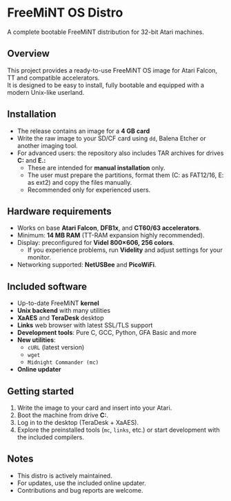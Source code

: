 # FreeMiNT OS Distro
A complete bootable FreeMiNT distribution for 32-bit Atari machines.

## Overview
This project provides a ready-to-use FreeMiNT OS image for Atari Falcon, TT and compatible accelerators.  
It is designed to be easy to install, fully bootable and equipped with a modern Unix-like userland.

## Installation
- The release contains an image for a **4 GB card**  
- Write the raw image to your SD/CF card using `dd`, Balena Etcher or another imaging tool.  
- For advanced users: the repository also includes TAR archives for drives **C:** and **E.:**  
  - These are intended for **manual installation** only.  
  - The user must prepare the partitions, format them (C: as FAT12/16, E: as ext2) and copy the files manually.  
  - Recommended only for experienced users.
    
## Hardware requirements
- Works on base **Atari Falcon**, **DFB1x**, and **CT60/63 accelerators**.  
- Minimum: **14 MB RAM** (TT-RAM expansion highly recommended).  
- Display: preconfigured for **Videl 800×606, 256 colors**.  
  - If you experience problems, run **Videlity** and adjust settings for your monitor.  
- Networking supported: **NetUSBee** and **PicoWiFi**.

## Included software
- Up-to-date FreeMiNT **kernel**  
- **Unix backend** with many utilities  
- **XaAES** and **TeraDesk** desktop  
- **Links** web browser with latest SSL/TLS support  
- **Development tools**: Pure C, GCC, Python, GFA Basic and more  
- **New utilities**:  
  - `cURL` (latest version)  
  - `wget`  
  - `Midnight Commander (mc)`  
- **Online updater**

## Getting started
1. Write the image to your card and insert into your Atari.  
2. Boot the machine from drive **C:**.  
3. Log in to the desktop (TeraDesk + XaAES).  
4. Explore the preinstalled tools (`mc`, `links`, etc.) or start development with the included compilers.  

## Notes
- This distro is actively maintained.  
- For updates, use the included online updater.  
- Contributions and bug reports are welcome.
